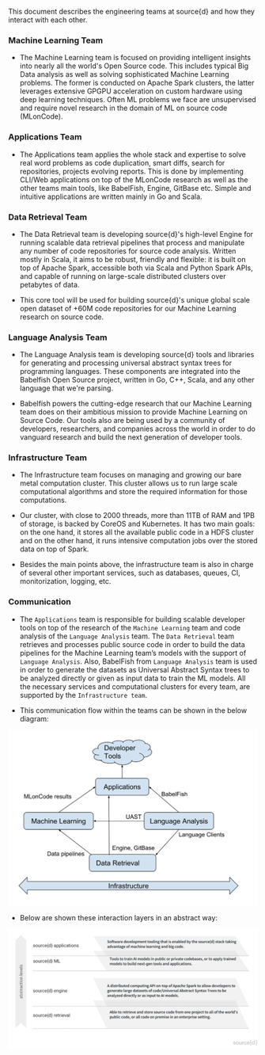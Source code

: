 This document describes the engineering teams at source{d} and how they interact with each other.

### Machine Learning Team

- The Machine Learning team is focused on providing intelligent insights into nearly all the world's Open Source code. This includes typical Big Data analysis as well as solving sophisticated Machine Learning problems. The former is conducted on Apache Spark clusters, the latter leverages extensive GPGPU acceleration on custom hardware using deep learning techniques. Often ML problems we face are unsupervised and require novel research in the domain of ML on source code (MLonCode).

### Applications Team

- The Applications team applies the whole stack and expertise to solve real word problems as code duplication, smart diffs, search for repositories, projects evolving reports. This is done by implementing CLI/Web applications on top of the MLonCode research as well as the other teams main tools, like BabelFish, Engine, GitBase etc. Simple and intuitive applications are written mainly in Go and Scala.

### Data Retrieval Team 

- The Data Retrieval team is developing source{d}'s high-level Engine for running scalable data retrieval pipelines that process and manipulate any number of code repositories for source code analysis. Written mostly in Scala, it aims to be robust, friendly and flexible: it is built on top of Apache Spark, accessible both via Scala and Python Spark APIs, and capable of running on large-scale distributed clusters over petabytes of data. 

- This core tool will be used for building source{d}'s unique global scale open dataset of +60M code repositories for our Machine Learning research on source code. 

### Language Analysis Team

- The Language Analysis team is developing source{d} tools and libraries for generating and processing universal abstract syntax trees for programming languages. These components are integrated into the Babelfish Open Source project, written in Go, C++, Scala, and any other language that we're parsing.

- Babelfish powers the cutting-edge research that our Machine Learning team does on their ambitious mission to provide Machine Learning on Source Code. Our tools also are being used by a community of developers, researchers, and companies across the world in order to do vanguard research and build the next generation of developer tools.

### Infrastructure Team

- The Infrastructure team focuses on managing and growing our bare metal computation cluster. This cluster allows us to run large scale computational algorithms and store the required information for those computations.

- Our cluster, with close to 2000 threads, more than 11TB of RAM and 1PB of storage, is backed by CoreOS and Kubernetes. It has two main goals: on the one hand, it stores all the available public code in a HDFS cluster and on the other hand, it runs intensive computation jobs over the stored data on top of Spark.

- Besides the main points above, the infrastructure team is also in charge of several other important services, such as databases, queues, CI, monitorization, logging, etc.

### Communication 

- The ```Applications``` team is responsible for building scalable developer tools on top of the research of the ```Machine Learning``` team and code analysis of the ```Language Analysis``` team. The ```Data Retrieval``` team retrieves and processes public source code in order to build the data pipelines for the Machine Learning team’s models with the support of ```Language Analysis```. Also, BabelFish from ```Language Analysis``` team is used in order to generate the datasets as Universal Abstract Syntax trees to be analyzed directly or given as input data to train the ML models. All the necessary services and computational clusters for every team, are supported by the ```Infrastructure team```.

- This communication flow within the teams can be shown in the below diagram:

![alt text](images/teams_comm.png)

- Below are shown these interaction layers in an abstract way: 


![alt text](images/teams.png)

